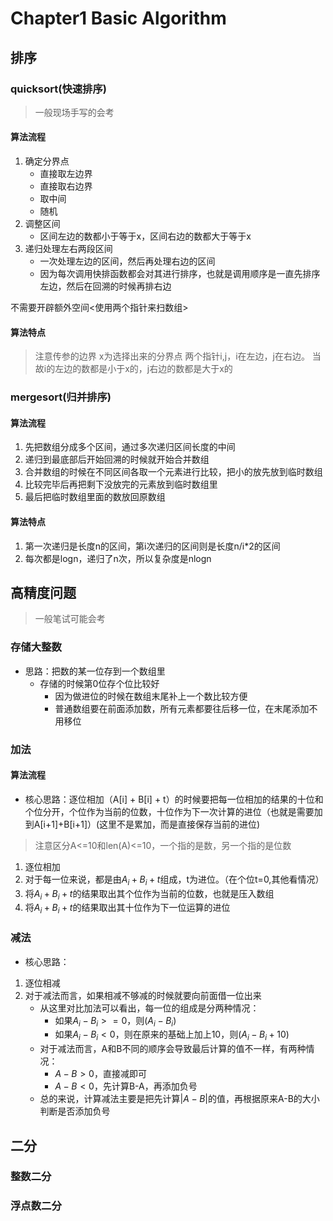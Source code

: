 # Chapter1 Basic Algorithm

## 排序
### quicksort(快速排序)
> 一般现场手写的会考
#### 算法流程
1. 确定分界点
   + 直接取左边界
   + 直接取右边界
   + 取中间
   + 随机
2. 调整区间
   + 区间左边的数都小于等于x，区间右边的数都大于等于x
3. 递归处理左右两段区间
   + 一次处理左边的区间，然后再处理右边的区间
   + 因为每次调用快排函数都会对其进行排序，也就是调用顺序是一直先排序左边，然后在回溯的时候再排右边

不需要开辟额外空间<使用两个指针来扫数组>

#### 算法特点
> 注意传参的边界
x为选择出来的分界点
两个指针i,j，i在左边，j在右边。
当故i的左边的数都是小于x的，j右边的数都是大于x的

### mergesort(归并排序)
#### 算法流程
1. 先把数组分成多个区间，通过多次递归区间长度的中间
2. 递归到最底部后开始回溯的时候就开始合并数组
3. 合并数组的时候在不同区间各取一个元素进行比较，把小的放先放到临时数组
4. 比较完毕后再把剩下没放完的元素放到临时数组里
5. 最后把临时数组里面的数放回原数组

#### 算法特点
1. 第一次递归是长度n的区间，第i次递归的区间则是长度n/i*2的区间
2. 每次都是logn，递归了n次，所以复杂度是nlogn

## 高精度问题
> 一般笔试可能会考
### 存储大整数
- 思路：把数的某一位存到一个数组里
   + 存储的时候第0位存个位比较好
      * 因为做进位的时候在数组末尾补上一个数比较方便
      * 普通数组要在前面添加数，所有元素都要往后移一位，在末尾添加不用移位
### 加法
#### 算法流程
- 核心思路：逐位相加（A[i] + B[i] + t）的时候要把每一位相加的结果的十位和个位分开，个位作为当前的位数，十位作为下一次计算的进位（也就是需要加到A[i+1]+B[i+1]）(这里不是累加，而是直接保存当前的进位)
> 注意区分A<=10和len(A)<=10，一个指的是数，另一个指的是位数
1. 逐位相加
2. 对于每一位来说，都是由$A_i+B_i+t$组成，t为进位。（在个位t=0,其他看情况）
3. 将$A_i+B_i+t$的结果取出其个位作为当前的位数，也就是压入数组
4. 将$A_i+B_i+t$的结果取出其十位作为下一位运算的进位

### 减法
- 核心思路：

1. 逐位相减
2. 对于减法而言，如果相减不够减的时候就要向前面借一位出来
   * 从这里对比加法可以看出，每一位的组成是分两种情况：
      + 如果$A_i-B_i>=0$，则$(A_i-B_i)$
      + 如果$A_i-B_i<0$，则在原来的基础上加上10，则$(A_i-B_i+10)$
   * 对于减法而言，A和B不同的顺序会导致最后计算的值不一样，有两种情况：
      + $A-B>0$，直接减即可
      + $A-B<0$，先计算B-A，再添加负号
   * 总的来说，计算减法主要是把先计算$|A-B|$的值，再根据原来A-B的大小判断是否添加负号
    

## 二分

### 整数二分

### 浮点数二分

## 
